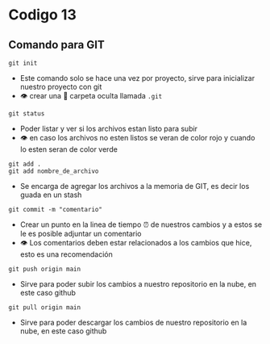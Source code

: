 # Codigo 13

## Comando para GIT

```
git init
```
- Este comando solo se hace una vez por proyecto, sirve para inicializar nuestro proyecto con git
- 👁️ crear una 📁 carpeta oculta llamada ```.git```


```
git status
```
- Poder listar y ver si los archivos estan listo para subir
- :eye: en caso los archivos no esten listos se veran de color rojo y cuando lo esten seran de color verde


```
git add .
git add nombre_de_archivo
```
- Se encarga de agregar los archivos a la memoria de GIT, es decir los guada en un stash

```
git commit -m "comentario"
```
- Crear un punto en la linea de tiempo ⏰ de nuestros cambios y a estos se le es posible adjuntar un comentario
- :eye: Los comentarios deben estar relacionados a los cambios que hice, esto es una recomendación

```
git push origin main
```
- Sirve para poder subir los cambios a nuestro repositorio en la nube, en este caso github


```
git pull origin main
```
- Sirve para poder descargar los cambios de nuestro repositorio en la nube, en este caso github
